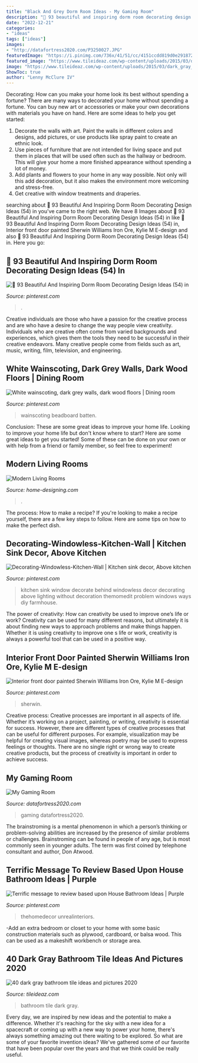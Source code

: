 ```yaml
---
title: "Black And Grey Dorm Room Ideas - My Gaming Room"
description: "🔺 93 beautiful and inspiring dorm room decorating design ideas (54) in"
date: "2022-12-21"
categories:
- "ideas"
tags: ["ideas"]
images:
- "http://datafortress2020.com/P3250027.JPG"
featuredImage: "https://i.pinimg.com/736x/41/51/cc/4151ccdd819d0e291872946eba1646fe.jpg"
featured_image: "https://www.tileideaz.com/wp-content/uploads/2015/03/dark_gray_bathroom_tile_12.jpg"
image: "https://www.tileideaz.com/wp-content/uploads/2015/03/dark_gray_bathroom_tile_12.jpg"
ShowToc: true
author: "Lenny McClure IV"
---
```



Decorating: How can you make your home look its best without spending a fortune?
There are many ways to decorated your home without spending a fortune. You can buy new art or accessories or make your own decorations with materials you have on hand. Here are some ideas to help you get started: 
1. Decorate the walls with art. Paint the walls in different colors and designs, add pictures, or use products like spray paint to create an ethnic look. 
2. Use pieces of furniture that are not intended for living space and put them in places that will be used often such as the hallway or bedroom. This will give your home a more finished appearance without spending a lot of money. 
3. Add plants and flowers to your home in any way possible. Not only will this add decoration, but it also makes the environment more welcoming and stress-free. 
4. Get creative with window treatments and draperies.

	

		
searching about 🔺 93 Beautiful And Inspiring Dorm Room Decorating Design Ideas (54) in you've came to the right web. We have 8 Images about 🔺 93 Beautiful And Inspiring Dorm Room Decorating Design Ideas (54) in like 🔺 93 Beautiful And Inspiring Dorm Room Decorating Design Ideas (54) in, Interior front door painted Sherwin Williams Iron Ore, Kylie M E-design and also 🔺 93 Beautiful And Inspiring Dorm Room Decorating Design Ideas (54) in. Here you go:
		
    
## 🔺 93 Beautiful And Inspiring Dorm Room Decorating Design Ideas (54) In

<img loading=lazy src="https://i.pinimg.com/736x/9a/24/6b/9a246bf4b216842cbbd5bfac17119f2a.jpg" onerror="this.onerror=null;this.src='https://tse2.mm.bing.net/th?id=OIP.dvPkM1uHXNHnqp0qxUnmNgHaJ4&amp;pid=15.1';" alt="🔺 93 Beautiful And Inspiring Dorm Room Decorating Design Ideas (54) in">

_Source: pinterest.com_

>. 

	

Creative individuals are those who have a passion for the creative process and are who have a desire to change the way people view creativity. Individuals who are creative often come from varied backgrounds and experiences, which gives them the tools they need to be successful in their creative endeavors. Many creative people come from fields such as art, music, writing, film, television, and engineering.

    
## White Wainscoting, Dark Grey Walls, Dark Wood Floors | Dining Room

<img loading=lazy src="https://i.pinimg.com/736x/c6/0b/c6/c60bc699d6262dd97cce45ecd46700c0.jpg" onerror="this.onerror=null;this.src='https://tse4.mm.bing.net/th?id=OIP.d1mtvnZsS24fZ6LYAfa3HAHaEz&amp;pid=15.1';" alt="White wainscoting, dark grey walls, dark wood floors | Dining room">

_Source: pinterest.com_

>wainscoting beadboard batten. 

	

Conclusion: These are some great ideas to improve your home life.
Looking to improve your home life but don't know where to start? Here are some great ideas to get you started! Some of these can be done on your own or with help from a friend or family member, so feel free to experiment!

    
## Modern Living Rooms

<img loading=lazy src="http://cdn.home-designing.com/wp-content/uploads/2011/06/bayu_fringgi_i_by_dragon2525-d3i75mn.jpg" onerror="this.onerror=null;this.src='https://tse2.mm.bing.net/th?id=OIP.JE0KJ5yPDXrwLj1lsb_-ngHaFm&amp;pid=15.1';" alt="Modern Living Rooms">

_Source: home-designing.com_

>. 

	

The process: How to make a recipe?
If you're looking to make a recipe yourself, there are a few key steps to follow. Here are some tips on how to make the perfect dish.

    
## Decorating-Windowless-Kitchen-Wall | Kitchen Sink Decor, Above Kitchen

<img loading=lazy src="https://i.pinimg.com/736x/c4/b6/8c/c4b68c64b73d0069998efeb7edc0a8a0.jpg" onerror="this.onerror=null;this.src='https://tse2.mm.bing.net/th?id=OIP.kJ6NtYeLLcvH0WEWd1zcswHaJ3&amp;pid=15.1';" alt="Decorating-Windowless-Kitchen-Wall | Kitchen sink decor, Above kitchen">

_Source: pinterest.com_

>kitchen sink window decorate behind windowless decor decorating above lighting without decoration themomedit problem windows ways diy farmhouse. 

	

The power of creativity: How can creativity be used to improve one’s life or work?
Creativity can be used for many different reasons, but ultimately it is about finding new ways to approach problems and make things happen. Whether it is using creativity to improve one s life or work, creativity is always a powerful tool that can be used in a positive way.

    
## Interior Front Door Painted Sherwin Williams Iron Ore, Kylie M E-design

<img loading=lazy src="https://i.pinimg.com/736x/41/51/cc/4151ccdd819d0e291872946eba1646fe.jpg" onerror="this.onerror=null;this.src='https://tse4.mm.bing.net/th?id=OIP.0PWcRd2yHR6vHhRrrLgncgHaKO&amp;pid=15.1';" alt="Interior front door painted Sherwin Williams Iron Ore, Kylie M E-design">

_Source: pinterest.com_

>sherwin. 

	

Creative process:
Creative processes are important in all aspects of life. Whether it’s working on a project, painting, or writing, creativity is essential for success. However, there are different types of creative processes that can be useful for different purposes. For example, visualization may be helpful for creating visual images, whereas poetry may be used to express feelings or thoughts. There are no single right or wrong way to create creative products, but the process of creativity is important in order to achieve success.

    
## My Gaming Room

<img loading=lazy src="http://datafortress2020.com/P3250027.JPG" onerror="this.onerror=null;this.src='https://tse4.mm.bing.net/th?id=OIP.IMYBv6jDVgY0Fr9INDI6zgHaFj&amp;pid=15.1';" alt="My Gaming Room">

_Source: datafortress2020.com_

>gaming datafortress2020. 

	

The brainstroming is a mental phenomenon in which a person’s thinking or problem-solving abilities are increased by the presence of similar problems or challenges. Brainstroming can be found in people of any age, but is most commonly seen in younger adults. The term was first coined by telephone consultant and author, Don Atwood.

    
## Terrific Message To Review Based Upon House Bathroom Ideas | Purple

<img loading=lazy src="https://i.pinimg.com/736x/87/f2/d8/87f2d8bff68c4beb3346ea791025651b.jpg" onerror="this.onerror=null;this.src='https://tse4.mm.bing.net/th?id=OIP.AmHyobRoV4iZ32KQy9ACDgHaJ3&amp;pid=15.1';" alt="Terrific message to review based upon House Bathroom Ideas | Purple">

_Source: pinterest.com_

>thehomedecor unrealinteriors. 

	

-Add an extra bedroom or closet to your home with some basic construction materials such as plywood, cardboard, or balsa wood. This can be used as a makeshift workbench or storage area. 

    
## 40 Dark Gray Bathroom Tile Ideas And Pictures 2020

<img loading=lazy src="https://www.tileideaz.com/wp-content/uploads/2015/03/dark_gray_bathroom_tile_12.jpg" onerror="this.onerror=null;this.src='https://tse2.mm.bing.net/th?id=OIP.9ayK950YNzZU7iHKC99EwgHaLH&amp;pid=15.1';" alt="40 dark gray bathroom tile ideas and pictures 2020">

_Source: tileideaz.com_

>bathroom tile dark gray. 

	

Every day, we are inspired by new ideas and the potential to make a difference. Whether it's reaching for the sky with a new idea for a spacecraft or coming up with a new way to power your home, there's always something amazing out there waiting to be explored. So what are some of your favorite invention ideas? We've gathered some of our favorite that have been popular over the years and that we think could be really useful.

